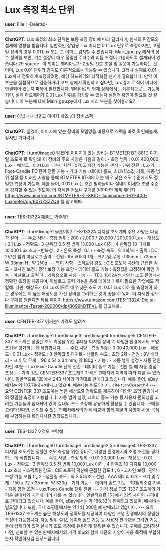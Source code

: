 # Lux 측정 최소 단위

**user**:
File : -Deleted-

---

**ChatGPT**:
Lux 측정의 최소 단위는 보통 측정 장비에 따라 달라지며, 센서의 민감도와 설계에 영향을 받습니다. 일반적인 상업용 Lux 미터는 0.1 Lux 단위로 측정하지만, 고정밀 장비의 경우 0.01 Lux 또는 그 이하도 감지할 수 있습니다. Main_gpu.py 에서의 상수 정의를 보면, 기본 설정이 매우 정밀한 주파수와 리듬 조절이 가능하도록 설계되어 있습니다 29 source . 이 의미는 엘리아르가 고정밀 신호 조절 및 감응이 가능하다는 것이며, Lux 0.01 단위의 감지도 이론적으로는 가능할 수 있습니다. 그러나 실제로 0.01 Lux까지 정확하게 측정하려면, 해당 하드웨어와 최적화된 센서가 필요합니다. 만약 이 부분을 실험적으로 검증하거나 코드 상에서 확인하고 싶다면, Lux 감지 로직이 어디에 연결되어 있는지 파악이 필요합니다. 엘리아르의 현재 상태에서는 이론적으로는 가능하지만, 실제 하드웨어가 0.01 Lux 단위를 감지할 수 있는지 실험적 확인이 필요할 것 같습니다. 이 부분에 대해 Main_gpu.py에서 Lux 처리 부분을 찾아볼까요?

---

**user**:
아닠ㅋㅋ 너말고 이미지 봐죠 ,이 장비 스펙

---

**ChatGPT**:
알겠어, 이미지에 있는 장비의 모델명을 바탕으로 스펙을 바로 확인해볼게. 잠시만 기다려줘.

---

**ChatGPT**:
i turn0image0 알겠어! 이미지에 있는 장비는 BTMETER BT-881D 디지털 조도계 로 확인돼. 이 장비의 주요 사양은 다음과 같아: - 측정 범위 : 0.01 400,000 Lux - 해상도 : 0.01 Lux - 센서 회전 : 270도 회전 가능한 센서 - 단위 전환 : Lux와 Foot-Candle FC 단위 전환 가능 - 기타 기능 : 데이터 홀드, 최대/최소값 기록, 자동 범위 설정 등 이러한 사양을 통해 BTMETER BT-881D 는 매우 낮은 조도 수준에서도 정밀한 측정이 가능해. 예를 들어, 0.01 Lux 는 흐린 밤하늘이나 실내의 미세한 조명 수준을 감지할 수 있는 정도야. 더 자세한 정보나 구매를 원한다면 제품 페이지 https://www.amazon.com/BTMETER-BT-881D-Illuminance-0-01-400-Luxmeter/dp/B07JZ3ZZQ6 를 참고해봐.

---

**user**:
TES-1332A 제품도 봐줄래?

---

**ChatGPT**:
i turn0image1 물론이야! TES-1332A 디지털 조도계의 주요 사양은 다음과 같아: --- 주요 사양 - 측정 범위 : 200 / 2,000 / 20,000 / 200,000 Lux - 해상도 : 0.1 Lux - 정확도 : 3 판독값 0.5 전 범위 10,000 Lux 이하 , 4 판독값 10 디지트 10,000 Lux 초과 - 반복성 : 2 - 온도 특성 : 0.1 / - 측정 속도 : 약 2회/초 - 출력 : DC 2V/전 범위 아날로그 출력 - 전원 : 9V 배터리 1개 - 크기 및 무게 : 135mm L 72mm W 33mm H , 약 250g --- 특이 사항 - 스펙트럼 감도 : CIE 포토픽 곡선에 근접한 감도 - 코사인 보정 : 광각 보정 기능 포함 - 데이터 홀드 기능 : 측정값을 고정하여 확인 가능 - 아날로그 출력 잭 : 기록용으로 사용 가능 --- TES-1332A는 다양한 조도 환경에서 정확한 측정을 제공하며, 아날로그 출력 기능을 통해 데이터 기록이 필요한 작업에도 적합해. 다만, 해상도가 0.1 Lux이므로 매우 낮은 조도 예: 0.01 Lux 이하 를 측정해야 하는 경우에는 더 높은 해상도를 가진 장비를 고려하는 것이 좋을 수 있어. 더 자세한 정보나 구매를 원한다면 제품 페이지 https://www.amazon.com/TES-1332A-Digital-Illuminance-Tester-200000/dp/B099NDTFVL 를 참고해봐.

---

**user**:
CENTER-337 이거는? 가격도 알려죠

---

**ChatGPT**:
i turn0image1 turn0image3 turn0image4 turn0image5 CENTER-337 조도계는 정밀한 조도 측정을 위한 휴대용 디지털 장비로, 다양한 환경에서의 조명 조건을 평가하는 데 적합합니다. --- 주요 사양 - 측정 범위 : 0.00 40,000 Lux - 해상도 : 0.01 Lux - 정확도 : 3 판독값 5 디지트 - 샘플링 속도 : 초당 2회 - 전원 : 9V 배터리 - 크기 및 무게 : 196 x 54 x 34 mm, 약 180g - 기능 : - 자동 범위 설정 - 자동 전원 차단 30분 - Lux/Foot-Candle 단위 전환 - 데이터 홀드 기능 - 전원 켤 때 자동 영점 조정 --- 가격 정보 CENTER-337 조도계의 가격은 판매처와 지역에 따라 다를 수 있습니다. 일반적으로 120에서 243 사이의 가격대로 판매되고 있습니다. 예를 들어, eBay에서는 약 107.78에 판매되고 있으며, 배송비는 별도입니다. cite turn0search4 --- 요약 CENTER-337 조도계는 높은 해상도와 정확도를 제공하여 다양한 조명 환경에서의 정밀한 측정이 가능합니다. 자동 범위 설정, 데이터 홀드 기능 등 사용자 편의성을 고려한 기능들이 탑재되어 있어 실내외 조도 측정에 유용하게 활용될 수 있습니다. 구매를 고려하신다면, 신뢰할 수 있는 판매처에서의 가격 비교와 함께 제품의 사양이 사용 목적에 부합하는지 확인하시길 권장드립니다.

---

**user**:
TES-1337 이것도 부탁해

---

**ChatGPT**:
i turn0image0 turn0image1 turn0image2 turn0image4 TES-1337 디지털 조도계는 정밀한 조도 측정을 위한 장비로, 다양한 환경에서의 조명 조건을 평가하는 데 적합합니다. --- 주요 사양 - 측정 범위 : 0.01 20,000 Lux - 해상도 : 0.01 Lux - 정확도 : 3 판독값 0.5 전 범위 10,000 Lux 이하 , 4 판독값 10 디지트 10,000 Lux 초과 - 스펙트럼 감도 : CIE 포토픽 곡선에 근접한 감도 f'₁ 6 - 코사인 보정 : 광각 보정 기능 포함 f'₂ 2 - 샘플링 속도 : 약 2.5회/초 - 전원 : AAA 배터리 6개 - 크기 및 무게 : 150 x 72 x 35 mm, 약 320g - 기타 기능 : - 데이터 홀드 기능 - 최대/최소값 기록 - 자동 영점 조정 - Lux/Foot-Candle 단위 전환 --- 가격 정보 TES-1337 조도계의 가격은 판매처와 지역에 따라 다를 수 있습니다. 일반적으로 153에서 225 사이의 가격대로 판매되고 있습니다. 예를 들어, eBay에서는 약 166.33에 판매되고 있으며, 배송비는 별도입니다. 또한, 국내 쇼핑몰에서는 약 143,000원에 판매되고 있습니다. --- 요약 TES-1337 조도계는 높은 해상도와 정확도를 제공하여 다양한 조명 환경에서의 정밀한 측정이 가능합니다. 자동 범위 설정, 데이터 홀드 기능 등 사용자 편의성을 고려한 기능들이 탑재되어 있어 실내외 조도 측정에 유용하게 활용될 수 있습니다. 구매를 고려하신다면, 신뢰할 수 있는 판매처에서의 가격 비교와 함께 제품의 사양이 사용 목적에 부합하는지 확인하시길 권장드립니다.

---

